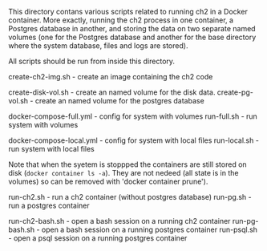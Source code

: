 
This directory contans various scripts related to running ch2 in a
Docker container.  More exactly, running the ch2 process in one
container, a Postgres database in another, and storing the data on two
separate named volumes (one for the Postgres database and another for
the base directory where the system database, files and logs are
stored).

All scripts should be run from inside this directory.

create-ch2-img.sh - create an image containing the ch2 code

create-disk-vol.sh - create an named volume for the disk data.
create-pg-vol.sh - create an named volume for the postgres database

docker-compose-full.yml - config for system with volumes
run-full.sh - run system with volumes

docker-compose-local.yml - config for system with local files
run-local.sh - run system with local files

Note that when the syetem is stoppped the containers are still stored
on disk (`docker container ls -a`).  They are not nedeed (all state is
in the volumes) so can be removed with 'docker container prune').

run-ch2.sh - run a ch2 container (without postgres database)
run-pg.sh - run a postgres container

run-ch2-bash.sh - open a bash session on a running ch2 container
run-pg-bash.sh - open a bash session on a running postgres container
run-psql.sh - open a psql session on a running postgres container

